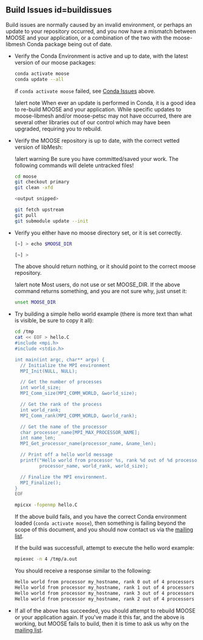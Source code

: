 ## Build Issues id=buildissues

Build issues are normally caused by an invalid environment, or perhaps an update to your repository occurred, and you now have a mismatch between MOOSE and your application, or a combination of the two with the moose-libmesh Conda package being out of date.

- Verify the Conda Environment is active and up to date, with the latest version of our moose packages:

  ```bash
  conda activate moose
  conda update --all
  ```

  if `conda activate moose` failed, see [Conda Issues](troubleshooting.md#condaissues) above.

  !alert note
  When ever an update is performed in Conda, it is a good idea to re-build MOOSE and your application. While specific updates to moose-libmesh and/or moose-petsc may not have occurred, there are several other libraries out of our control which may have been upgraded, requiring you to rebuild.

- Verify the MOOSE repository is up to date, with the correct vetted version of libMesh:

  !alert warning
  Be sure you have committed/saved your work. The following commands will delete untracked files!

  ```bash
  cd moose
  git checkout primary
  git clean -xfd

  <output snipped>

  git fetch upstream
  git pull
  git submodule update --init
  ```

- Verify you either have no moose directory set, or it is set correctly.

  ```bash
  [~] > echo $MOOSE_DIR

  [~] >
  ```

  The above should return nothing, or it should point to the correct moose repository.

  !alert note
  Most users, do not use or set MOOSE_DIR. If the above command returns something, and you are not sure why, just unset it:

  ```bash
  unset MOOSE_DIR
  ```

- Try building a simple hello world example (there is more text than what is visible, be sure to copy it all):

  ```bash
  cd /tmp
  cat << EOF > hello.C
  #include <mpi.h>
  #include <stdio.h>

  int main(int argc, char** argv) {
    // Initialize the MPI environment
    MPI_Init(NULL, NULL);

    // Get the number of processes
    int world_size;
    MPI_Comm_size(MPI_COMM_WORLD, &world_size);

    // Get the rank of the process
    int world_rank;
    MPI_Comm_rank(MPI_COMM_WORLD, &world_rank);

    // Get the name of the processor
    char processor_name[MPI_MAX_PROCESSOR_NAME];
    int name_len;
    MPI_Get_processor_name(processor_name, &name_len);

    // Print off a hello world message
    printf("Hello world from processor %s, rank %d out of %d processors\n",
           processor_name, world_rank, world_size);

    // Finalize the MPI environment.
    MPI_Finalize();
  }
  EOF

  mpicxx -fopenmp hello.C
  ```

  If the above build fails, and you have the correct Conda environment loaded (`conda activate moose`), then something is failing beyond the scope of this document, and you should now contact us via the [mailing list](faq/mailing_list.md).

  If the build was successfull, attempt to execute the hello word example:

  ```bash
  mpiexec -n 4 /tmp/a.out
  ```

  You should receive a response similar to the following:

  ```bash
  Hello world from processor my_hostname, rank 0 out of 4 processors
  Hello world from processor my_hostname, rank 1 out of 4 processors
  Hello world from processor my_hostname, rank 3 out of 4 processors
  Hello world from processor my_hostname, rank 2 out of 4 processors
  ```

- If all of the above has succeeded, you should attempt to rebuild MOOSE or your application again. If you've made it this far, and the above is working, but MOOSE fails to build, then it is time to ask us why on the [mailing list](faq/mailing_list.md).
